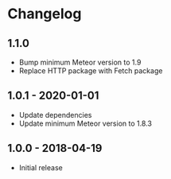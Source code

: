 # Changelog

## 1.1.0
* Bump minimum Meteor version to 1.9
* Replace HTTP package with Fetch package

## 1.0.1 - 2020-01-01
* Update dependencies
* Update minimum Meteor version to 1.8.3

## 1.0.0 - 2018-04-19
* Initial release 
